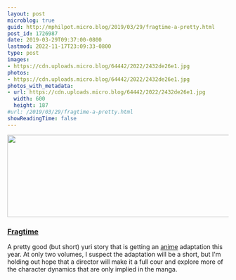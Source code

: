 ```yaml
---
layout: post
microblog: true
guid: http://mphilpot.micro.blog/2019/03/29/fragtime-a-pretty.html
post_id: 1726987
date: 2019-03-29T09:37:00-0800
lastmod: 2022-11-17T23:09:33-0800
type: post
images:
- https://cdn.uploads.micro.blog/64442/2022/2432de26e1.jpg
photos:
- https://cdn.uploads.micro.blog/64442/2022/2432de26e1.jpg
photos_with_metadata:
- url: https://cdn.uploads.micro.blog/64442/2022/2432de26e1.jpg
  width: 600
  height: 187
#url: /2019/03/29/fragtime-a-pretty.html
showReadingTime: false
---
```

<img src="uploads/2022/2432de26e1.jpg" width="600" height="187" alt="">

### [Fragtime](https://anilist.co/manga/85402/Fragtime/)

A pretty good (but short) yuri story that is getting an [anime](https://anilist.co/anime/108487/Fragtime/) adaptation this year. At only two volumes, I suspect the adaptation will be a short, but I'm holding out hope that a director will make it a full cour and explore more of the character dynamics that are only implied in the manga.

